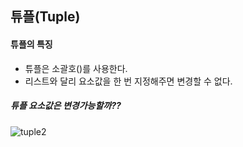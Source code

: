 ## 튜플(Tuple)





#### 튜플의 특징

- 튜플은 소괄호()를 사용한다.
- 리스트와 달리 요소값을 한 번 지정해주면 변경할 수 없다.



##### 튜플 요소값은 변경가능할까??

![tuple2](https://user-images.githubusercontent.com/59241047/74591414-29196e80-505b-11ea-88e5-0e984a926732.JPG)


